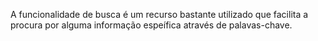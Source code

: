 A funcionalidade de busca é um recurso bastante utilizado que facilita a procura por alguma informação espeífica através de palavas-chave.
